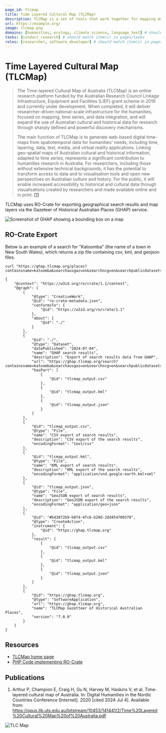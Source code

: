 ```yaml
---
page_id: tlcmap
title: Time Layered Cultural Map (TLCMap)
description: TLCMap is a set of tools that work together for mapping Australian history and culture which includes downloads of geographical data packaged in RO-Crate
url: https://example.org/
image: tlcmap.png
domains: [humanities, ecology, climate_science, language_text] # should match item(s) in pages/domains
tasks: [conduct_research] # should match item(s) in pages/tasks
roles: [researcher, software_developer] # should match item(s) in pages/roles
---
```

<!--
   Copyright 2019-2022 RO-Crate contributors
   <https://github.com/ResearchObject/ro-crate/graphs/contributors>

   Licensed under the Apache License, Version 2.0 (the "License");
   you may not use this file except in compliance with the License.
   You may obtain a copy of the License at

       http://www.apache.org/licenses/LICENSE-2.0

   Unless required by applicable law or agreed to in writing, software
   distributed under the License is distributed on an "AS IS" BASIS,
   WITHOUT WARRANTIES OR CONDITIONS OF ANY KIND, either express or implied.
   See the License for the specific language governing permissions and
   limitations under the License.
-->

# Time Layered Cultural Map (TLCMap)

> The Time-layered Cultural Map of Australia (TLCMap) is an online research platform
funded by the Australian Research Council Linkage Infrastructure, Equipment and 
Facilities (LIEF) grant scheme in 2019 and currently under development. When completed, 
it will deliver researcher-driven national-scale infrastructure for the humanities,
focused on mapping, time series, and data integration, and will expand the use of Australian cultural and historical data for research through sharply defined and powerful
discovery mechanisms. 
>
> The main function of TLCMap is to generate web-based digital time-maps from spatiotemporal data for humanities’ needs, including time, layering, data, text, media, and
virtual reality applications. Linking geo-spatial maps of Australian cultural and historical information, adapted to time series, represents a significant contribution to humanities research in Australia. For researchers, including those without extensive technical
backgrounds, it has the potential to transform access to data and to visualisation tools
and open new perspectives on Australian culture and history. For the public, it will
enable increased accessibility to historical and cultural data through visualisations created by researchers and made available online and in print. [[1]](#tlcmap-paper)

TLCMap uses RO-Crate for exporting geographical search results and map layers via the Gazeteer of Historical Australian Places (GHAP) service.

 ![Screenshot of GHAP showing a bounding box on a map](../assets/img/ghap-screenshot.png)



## RO-Crate Export


Below is an example of a search for "Katoomba" (the name of a town in New South Wales), which returns a zip file containing csv, kml, and geojson files.

```
curl "https://ghap.tlcmap.org/places?containsname=katoomba&searchausgaz=on&searchncg=on&searchpublicdatasets=on&format=rocrate&download=on"

{
    "@context": "https://w3id.org/ro/crate/1.1/context",
    "@graph": [
        {
            "@type": "CreativeWork",
            "@id": "ro-crate-metadata.json",
            "conformsTo": {
                "@id": "https://w3id.org/ro/crate/1.1"
            },
            "about": {
                "@id": "./"
            }
        },
        {
            "@id": "./",
            "@type": "Dataset",
            "datePublished": "2024-07-04",
            "name": "GHAP search results",
            "description": "Export of search results data from GHAP",
            "url": "https://ghap.tlcmap.org/search?containsname=katoomba&searchausgaz=on&searchncg=on&searchpublicdatasets=on",
            "hasPart": [
                {
                    "@id": "tlcmap_output.csv"
                },
                {
                    "@id": "tlcmap_output.kml"
                },
                {
                    "@id": "tlcmap_output.json"
                }
            ]
        },
        {
            "@id": "tlcmap_output.csv",
            "@type": "File",
            "name": "CSV export of search results",
            "description": "CSV export of the search results",
            "encodingFormat": "text/csv"
        },
        {
            "@id": "tlcmap_output.kml",
            "@type": "File",
            "name": "KML export of search results",
            "description": "KML export of the search results",
            "encodingFormat": "application/vnd.google-earth.kml+xml"
        },
        {
            "@id": "tlcmap_output.json",
            "@type": "File",
            "name": "GeoJSON export of search results",
            "description": "GeoJSON export of the search results",
            "encodingFormat": "application/geo+json"
        },
        {
            "@id": "#b43872b9-b074-4fc6-b20d-2dd454700378",
            "@type": "CreateAction",
            "instrument": {
                "@id": "https://ghap.tlcmap.org"
            },
            "result": [
                {
                    "@id": "tlcmap_output.csv"
                },
                {
                    "@id": "tlcmap_output.kml"
                },
                {
                    "@id": "tlcmap_output.json"
                }
            ]
        },
        {
            "@id": "https://ghap.tlcmap.org",
            "@type": "SoftwareApplication",
            "url": "https://ghap.tlcmap.org",
            "name": "TLCMap Gazetteer of Historical Australian Places",
            "version": "7.0.0"
        }
    ]
}
```


## Resources

* [TLCMap home page](https://tlcmap.org/)
* [PHP Code implementing RO-Crate](https://github.com/HughCraig/GHAP/tree/main/app/ROCrate)



## Publications

1. <span id="tlcmap-paper"></span>Arthur P, Champion E, Craig H, Gu N, Harvey M, Haskins V, et al. Time-layered cultural map of Australia. In: Digital Humanities in the Nordic Countries Conference [Internet]. 2020 [cited 2024 Jul 4]. Available from: <https://opus.lib.uts.edu.au/bitstream/10453/141441/2/Time%20Layered%20Cultural%20Map%20of%20Australia.pdf>




![TLC Map](../assets/img/tlcmap.png)
